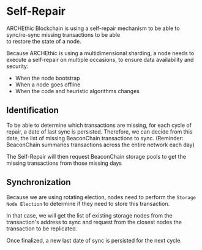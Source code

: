 # Self-Repair

ARCHEthic Blockchain is using a self-repair mechanism to be able to sync/re-sync missing transactions to be able
<br />to restore the state of a node.

Because ARCHEthic is using a multidimensional sharding, a node needs to execute a self-repair on multiple occasions, to ensure data availability and security:
- When the node bootstrap
- When a node goes offline
- When the code and heuristic algorithms changes

## Identification

To be able to determine which transactions are missing, for each cycle of repair, a date of last sync is persisted.
Therefore, we can decide from this date, the list of missing BeaconChain transactions to sync. (Reminder: BeaconChain summaries transactions across the entire network each day)

The Self-Repair will then request BeaconChain storage pools to get the missing transactions from those missing days

## Synchronization

Because we are using rotating election, nodes need to perform the `Storage Node Election` to determine if they need to store this transaction.

In that case, we will get the list of existing storage nodes from the transaction's address to sync and request from the closest nodes the transaction to be replicated.

Once finalized, a new last date of sync is persisted for the next cycle.


